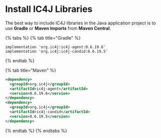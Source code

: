 # Install IC4J Libraries

The best way to include IC4J libraries in the Java application project is to use **Gradle** or **Maven Imports** from **Maven Central**.

{% tabs %}
{% tab title="Gradle" %}
```
implementation 'org.ic4j:ic4j-agent:0.6.19.6'
implementation 'org.ic4j:ic4j-candid:0.6.19.5'
```
{% endtab %}

{% tab title="Maven" %}
```xml
<dependency>
  <groupId>org.ic4j</groupId>
  <artifactId>ic4j-agent</artifactId>
  <version>0.6.19.6</version>
</dependency>
<dependency>
  <groupId>org.ic4j</groupId>
  <artifactId>ic4j-candid</artifactId>
  <version>0.6.19.5</version>
</dependency>
```
{% endtab %}
{% endtabs %}

